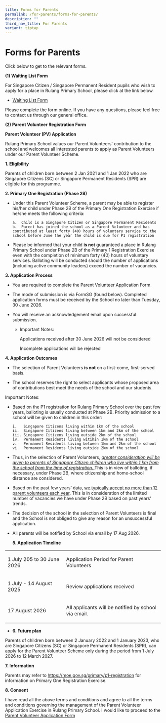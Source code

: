 ```yaml
---
title: Forms for Parents
permalink: /for-parents/forms-for-parents/
description: ""
third_nav_title: For Parents
variant: tiptap
---
```

<h1>Forms for Parents</h1>
<p>Click below to get to the relevant forms.</p>
<p><strong>(1) Waiting List Form</strong>
</p>
<p>For Singapore Citizen / Singapore Permanent Resident pupils who wish to
apply for a place in Rulang Primary School, please click at the link below.</p>
<ul data-tight="true" class="tight">
<li>
<p><a href="https://form.gov.sg/#!/60c6b488204151001269e4b3" rel="noopener noreferrer nofollow" target="_blank">Waiting List Form</a>
</p>
</li>
</ul>
<p>Please complete the form online. If you have any questions, please feel
free to contact us through our general office.</p>
<p><strong>(2) Parent Volunteer Registration Form</strong>
</p>
<p><strong>Parent Volunteer (PV) Application</strong>
</p>
<p>Rulang Primary School values our Parent Volunteers' contribution to the
school and welcomes all interested parents to apply as Parent Volunteers
under our Parent Volunteer Scheme.</p>
<p><strong>1. Eligibility</strong>
</p>
<p>Parents of children born between 2 Jan 2021 and 1 Jan 2022 who are Singapore
Citizens (SC) or Singapore Permanent Residents (SPR) are eligible for this
programme.</p>
<p><strong>2. Primary One Registration (Phase 2B)</strong>
</p>
<ul>
<li>
<p>Under this Parent Volunteer Scheme, a parent may be able to register his/her
child under Phase 2B of the Primary One Registration Exercise if he/she
meets the following criteria:</p><pre><code>a.  Child is a Singapore Citizen or Singapore Permanent Residents&nbsp;
b.  Parent has joined the school as a Parent Volunteer and has contributed at least forty (40) hours of voluntary service to the school before June the year the child is due for P1 registration&nbsp;</code></pre>
<p></p>
</li>
<li>
<p>Please be informed that your child <strong>is not</strong> guaranteed a
place in Rulang Primary School under Phase 2B of the Primary 1 Registration
Exercise even with the completion of minimum forty (40) hours of voluntary
services. Balloting will be conducted should the number of applications
(including active community leaders) exceed the number of vacancies.</p>
</li>
</ul>
<p><strong>3. Application Process</strong>
</p>
<ul>
<li>
<p>You are required to complete the Parent Volunteer Application Form.</p>
</li>
<li>
<p>The mode of submission is via FormSG (found below). Completed application
forms must be received by the School no later than Tuesday, 30 June 2026.</p>
</li>
<li>
<p>You will receive an acknowledgement email upon successful submission.</p>
<ul data-tight="true" class="tight">
<li>
<p>Important Notes:</p>
<p>Applications received after 30 June 2026 will not be considered</p>
<p>Incomplete applications will be rejected</p>
</li>
</ul>
</li>
</ul>
<p><strong>4. Application Outcomes</strong>
</p>
<ul>
<li>
<p>The selection of Parent Volunteers <strong>is not</strong> on a first-come,
first-served basis.</p>
</li>
<li>
<p>The school reserves the right to select applicants whose proposed area
of contributions best meet the needs of the school and our students.</p>
</li>
</ul>
<p>Important Notes:</p>
<ul>
<li>
<p>Based on the P1 registration for Rulang Primary School over the past few
years, balloting is usually conducted at Phase 2B. Priority admission to
a school will be given to children in this order:</p><pre><code>i.   Singapore Citizens living within 1km of the school&nbsp;
ii.  Singapore Citizens living between 1km and 2km of the school&nbsp;
iii. Singapore Citizens living outside 2km of the school&nbsp;
iv.  Permanent Residents living witihin 1km of the school&nbsp;
v.   Permanent Residents living between 1km and 2km of the school&nbsp;
vi.  Permanent Residents living outside 2km of the school&nbsp;&nbsp;</code></pre>
<p></p>
</li>
<li>
<p>Thus, in the selection of Parent Volunteers, <em><u>greater consideration will be given to parents of Singapore Citizen children who live within 1 km from the school from the time of registration. </u></em>This
is in view of balloting, if necessary, under Phase 2B, where citizenship
and home-school distance are considered.</p>
</li>
<li>
<p>Based on the past few years’ data, <u>we typically accept no more than 12 parent volunteers each year</u>.
This is in consideration of the limited number of vacancies we have under
Phase 2B based on past years’ trends.</p>
</li>
<li>
<p>The decision of the school in the selection of Parent Volunteers is final
and the School is not obliged to give any reason for an unsuccessful application.</p>
</li>
<li>
<p>All parents will be notified by School via email by 17 Aug 2026.</p>
<p></p>
<p><strong>5. Application Timeline</strong>
</p>
</li>
</ul>
<table style="minWidth: 50px">
<colgroup>
<col>
<col>
</colgroup>
<tbody>
<tr>
<td rowspan="1" colspan="1">
<p>1 July 205 to 30 June 2026</p>
</td>
<td rowspan="1" colspan="1">
<p>Application Period for Parent Volunteers</p>
</td>
</tr>
<tr>
<td rowspan="1" colspan="1">
<p>1 July - 14 August 2025</p>
</td>
<td rowspan="1" colspan="1">
<p>Review applications received</p>
</td>
</tr>
<tr>
<td rowspan="1" colspan="1">
<p>17 August 2026</p>
</td>
<td rowspan="1" colspan="1">
<p>All applicants will be notified by school via email.</p>
</td>
</tr>
</tbody>
</table>
<ul>
<li>
<p><strong>6. Future plan</strong>
</p>
</li>
</ul>
<p>Parents of children born between 2 January 2022 and 1 January 2023, who
are Singapore Citizens (SC) or Singapore Permanent Residents (SPR), can
apply for the Parent Volunteer Scheme only during the period from 1 July
2026 to 12 March 2027.</p>
<p><strong>7. Information</strong>
</p>
<p>Parents may refer to <a href="https://www.moe.gov.sg/primary/p1-registration" rel="noopener noreferrer nofollow" target="_blank">https://moe.gov.sg/primary/p1-registration</a> for
information on Primary One Registration Exercise.</p>
<p><strong>8. Consent</strong>
</p>
<p>I have read all the above terms and conditions and agree to all the terms
and conditions governing the management of the Parent Volunteer Application
Exercise in Rulang Primary School. I would like to proceed to the <a href="https://go.gov.sg/rulang2026pvregistration" rel="noopener noreferrer nofollow" target="_blank">Parent Volunteer Application Form</a>
</p>